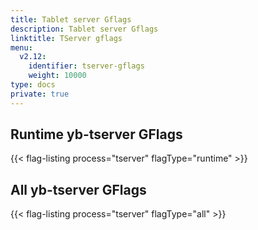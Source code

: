 ```yaml
---
title: Tablet server Gflags
description: Tablet server Gflags
linktitle: TServer gflags
menu:
  v2.12:
    identifier: tserver-gflags
    weight: 10000
type: docs
private: true
---
```


## Runtime yb-tserver GFlags

{{< flag-listing process="tserver" flagType="runtime" >}}

## All yb-tserver GFlags

{{< flag-listing process="tserver" flagType="all" >}}
